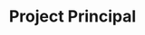 ---
name: Michael Urrutia
draft: false
title: Project Principal
quote: >-
  I value the information that has been handed down by veteran co-workers. I
  would not be in the position I am today without having had very talented
  people who have imparted their knowledge of business and construction.
details: >-
  Michael P. Urrutia, recently promoted to Project Principal, has worked at
  Merritt for over 20 years. In his current role, Michael plans, prioritizes and
  oversees project management activities. He also prepares project budgets,
  determines schedules and identifies resources and materials used for projects.
  Prior to his current position, Michael gained years of experience in the
  industry working in multiple different roles. He started as a forklift driver
  for Nestle Corporation, and then began his involvement with Merritt as a
  cabinet maker, progressing over the years to CNC operator, project engineer,
  project manager and project principal. Michael and his wife have been married
  for 32 years and have a son and a 3-month old grandson. In his free time, he
  enjoys playing golf, riding his 2012 modern Vespa and experimenting with
  recipes as a home chef.
image: /uploads/in-process.png
display_number: 16
lang: en
_comments:
  image: file should be ~600px wide
  lang: '''en'' for english, ''de'' for german (lowercase)'
  draft: drafts are saved but not published
---